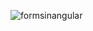 ![formsinangular](https://user-images.githubusercontent.com/81008413/123069459-6d2b3900-d430-11eb-8a4f-d18d7fafb281.png)
